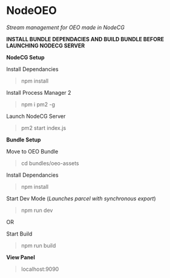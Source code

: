 # NodeOEO

_Stream management for OEO made in NodeCG_

**INSTALL BUNDLE DEPENDACIES AND BUILD BUNDLE BEFORE LAUNCHING NODECG SERVER**

**NodeCG Setup**

Install Dependancies

> npm install

Install Process Manager 2

> npm i pm2 -g

Launch NodeCG Server

> pm2 start index.js

**Bundle Setup**

Move to OEO Bundle

> cd bundles/oeo-assets

Install Dependancies

> npm install

Start Dev Mode (_Launches parcel with synchronous export_)

> npm run dev

OR

Start Build

> npm run build

**View Panel**

> localhost:9090

